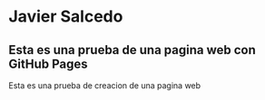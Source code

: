# Javier Salcedo

## Esta es una prueba de una pagina web con GitHub Pages

Esta es una prueba de creacion de una pagina web
